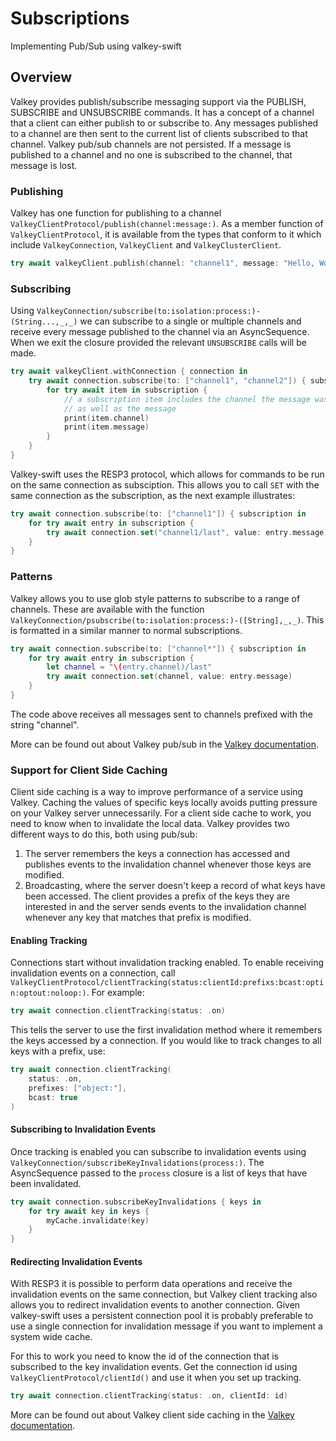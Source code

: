 # Subscriptions

Implementing Pub/Sub using valkey-swift

## Overview

Valkey provides publish/subscribe messaging support via the PUBLISH, SUBSCRIBE and UNSUBSCRIBE commands. It has a concept of a channel that a client can either publish to or subscribe to. Any messages published to a channel are then sent to the current list of clients subscribed to that channel. Valkey pub/sub channels are not persisted. If a message is published to a channel and no one is subscribed to the channel, that message is lost. 

### Publishing

Valkey has one function for publishing to a channel ``ValkeyClientProtocol/publish(channel:message:)``. As a member function of ``ValkeyClientProtocol``, it is available from the types that conform to it which include ``ValkeyConnection``, ``ValkeyClient`` and ``ValkeyClusterClient``.

```swift
try await valkeyClient.publish(channel: "channel1", message: "Hello, World!")
```

### Subscribing

Using ``ValkeyConnection/subscribe(to:isolation:process:)-(String...,_,_)`` we can subscribe to a single or multiple channels and receive every message published to the channel via an AsyncSequence. When we exit the closure provided the relevant `UNSUBSCRIBE` calls will be made.

```swift
try await valkeyClient.withConnection { connection in
    try await connection.subscribe(to: ["channel1", "channel2"]) { subscription in
        for try await item in subscription {
            // a subscription item includes the channel the message was published on
            // as well as the message
            print(item.channel)
            print(item.message)
        }
    }
}
```

Valkey-swift uses the RESP3 protocol, which allows for commands to be run on the same connection as subsciption. This allows you to call `SET` with the same connection as the subscription, as the next example illustrates: 

```swift
try await connection.subscribe(to: ["channel1"]) { subscription in
    for try await entry in subscription {
        try await connection.set("channel1/last", value: entry.message)
    }
}
```

### Patterns

Valkey allows you to use glob style patterns to subscribe to a range of channels. These are available with the function ``ValkeyConnection/psubscribe(to:isolation:process:)-([String],_,_)``. This is formatted in a similar manner to normal subscriptions.

```swift
try await connection.subscribe(to: ["channel*"]) { subscription in
    for try await entry in subscription {
        let channel = "\(entry.channel)/last"
        try await connection.set(channel, value: entry.message)
    }
}
```

The code above receives all messages sent to channels prefixed with the string "channel".

More can be found out about Valkey pub/sub in the [Valkey documentation](https://valkey.io/topics/pubsub/).

### Support for Client Side Caching

Client side caching is a way to improve performance of a service using Valkey. Caching the values of specific keys locally avoids putting pressure on your Valkey server unnecessarily. For a client side cache to work, you need to know when to invalidate the local data. Valkey provides two different ways to do this, both using pub/sub:

1) The server remembers the keys a connection has accessed and publishes events to the invalidation channel whenever those keys are modified.
2) Broadcasting, where the server doesn't keep a record of what keys have been accessed. The client provides a prefix of the keys they are interested in and the server sends events to the invalidation channel whenever any key that matches that prefix is modified.

#### Enabling Tracking

Connections start without invalidation tracking enabled. To enable receiving invalidation events on a connection, call ``ValkeyClientProtocol/clientTracking(status:clientId:prefixs:bcast:optin:optout:noloop:)``. For example:

```swift
try await connection.clientTracking(status: .on)
```

This tells the server to use the first invalidation method where it remembers the keys accessed by a connection. If you would like to track changes to all keys with a prefix, use:

```swift
try await connection.clientTracking(
    status: .on,
    prefixes: ["object:"],
    bcast: true
)
```

#### Subscribing to Invalidation Events

Once tracking is enabled you can subscribe to invalidation events using ``ValkeyConnection/subscribeKeyInvalidations(process:)``. The AsyncSequence passed to the `process` closure is a list of keys that have been invalidated.

```swift
try await connection.subscribeKeyInvalidations { keys in
    for try await key in keys {
        myCache.invalidate(key)
    }
}
```

#### Redirecting Invalidation Events

With RESP3 it is possible to perform data operations and receive the invalidation events on the same connection, but Valkey client tracking also allows you to redirect invalidation events to another connection. Given valkey-swift uses a persistent connection pool it is probably preferable to use a single connection for invalidation message if you want to implement a system wide cache.

For this to work you need to know the id of the connection that is subscribed to the key invalidation events. Get the connection id using ``ValkeyClientProtocol/clientId()`` and use it when you set up tracking. 

```swift
try await connection.clientTracking(status: .on, clientId: id)
```

More can be found out about Valkey client side caching in the [Valkey documentation](https://valkey.io/topics/client-side-caching/).
